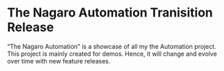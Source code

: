 # The Nagaro Automation Tranisition Release 


“The Nagaro Automation” is a showcase of all my the Automation project. This project is mainly created for demos. Hence, it will change and evolve over time with new feature releases.
